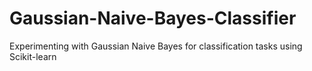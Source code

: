 # Gaussian-Naive-Bayes-Classifier
Experimenting with Gaussian Naive Bayes for classification tasks using Scikit-learn
